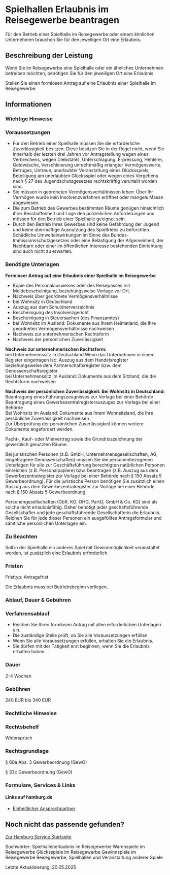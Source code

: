 




Spielhallen Erlaubnis im Reisegewerbe beantragen
================================================

Für den Betrieb einer Spielhalle im Reisegewerbe oder einem ähnlichen Unternehmen brauchen Sie für den jeweiligen Ort eine Erlaubnis.

Beschreibung der Leistung
-------------------------

Wenn Sie im Reisegewerbe eine Spielhalle oder ein ähnliches Unternehmen betreiben möchten, benötigen Sie für den jeweiligen Ort eine Erlaubnis.
  
Stellen Sie einen formlosen Antrag auf eine Erlaubnis einer Spielhalle im Reisegewerbe.

Informationen
-------------

### Wichtige Hinweise

### Voraussetzungen

* Für den Betrieb einer Spielhalle müssen Sie die erforderliche Zuverlässigkeit besitzen. Diese besitzen Sie in der Regel nicht, wenn Sie innerhalb der letzten drei Jahren vor Antragstellung wegen eines Verbrechens, wegen Diebstahls, Unterschlagung, Erpressung, Hehlerei, Geldwäsche, Verschleierung unrechtmäßig erlangter Vermögenswerte, Betruges, Untreue, unerlaubter Veranstaltung eines Glücksspiels, Beteiligung am unerlaubten Glücksspiel oder wegen eines Vergehens nach § 27 des Jugendschutzgesetzes rechtskräftig verurteilt worden sind.
* Sie müssen in geordneten Vermögensverhältnissen leben: Über Ihr Vermögen wurde kein Insolvenzverfahren eröffnet oder mangels Masse abgewiesen.
* Die zum Betrieb des Gewerbes bestimmten Räume genügen hinsichtlich ihrer Beschaffenheit und Lage den polizeilichen Anforderungen und müssen für den Betrieb einer Spielhalle geeignet sein.
* Durch den Betrieb Ihres Gewerbes sind keine Gefährdung der Jugend und keine übermäßige Ausnutzung des Spieltriebs zu befürchten. Schädliche Umwelteinwirkungen im Sinne des Bundes-Immissionsschutzgesetzes oder eine Belästigung der Allgemeinheit, der Nachbarn oder einer im öffentlichen Interesse bestehenden Einrichtung sind auch nicht zu erwarten.

### Benötigte Unterlagen

**Formloser Antrag auf eine Erlaubnis einer Spielhalle im Reisegewerbe**

* Kopie des Personalausweises oder des Reisepasses mit Meldebescheinigung, beziehungsweise Vorlage vor Ort.
* Nachweis über geordnete Vermögensverhältnisse
* bei Wohnsitz in Deutschland
* Auszug aus dem Schuldnerverzeichnis
* Bescheinigung des Insolvenzgericht
* Bescheinigung in Steuersachen (des Finanzamtes)
* bei Wohnsitz im Ausland: Dokumente aus Ihrem Heimatland, die Ihre geordneten Vermögensverhältnisse nachweisen
* Nachweis zur unternehmerischen Rechtsform
* Nachweis der persönlichen Zuverlässigkeit

**Nachweis zur unternehmerischen Rechtsform:**   
bei Unternehmenssitz in Deutschland Wenn das Unternehmen in einem Register eingetragen ist:: Auszug aus dem Handelsregister beziehungsweise dem Partnerschaftsregister bzw. dem Genossenschaftsregister  
bei Unternehmenssitz im Ausland: Dokumente aus dem Sitzland, die die Rechtsform nachweisen  
  
**Nachweis der persönlichen Zuverlässigkeit: Bei Wohnsitz in Deutschland:**   
Beantragung eines Führungszeugnisses zur Vorlage bei einer Behörde  
Beantragung eines Gewerbezentralregisterauszuges zur Vorlage bei einer Behörde  
Bei Wohnsitz im Ausland: Dokumente aus Ihrem Wohnsitzland, die Ihre persönliche Zuverlässigkeit nachweisen  
Zur Überprüfung der persönlichen Zuverlässigkeit können weitere Dokumente angefordert werden.  
  
Pacht-, Kauf- oder Mietvertrag sowie die Grundrisszeichnung der gewerblich genutzten Räume.  
  
Bei juristischen Personen (z.B. GmbH, Unternehmensgesellschaften, AG, eingetragene Genossenschaften) müssen Sie die personenbezogenen Unterlagen für alle zur Geschäftsführung berechtigten natürlichen Personen einreichen (z.B. Personalpapiere) bzw. beantragen (z.B. Auszug aus dem Gewerbezentralregister zur Vorlage bei einer Behörde nach § 150 Absatz 5 Gewerbeordnung). Für die juristische Person benötigen Sie zusätzlich einen Auszug aus dem Gewerbezentralregister zur Vorlage bei einer Behörde nach § 150 Absatz 5 Gewerbeordnung.  
  
Personengesellschaften (GbR, KG, OHG, PartG, GmbH & Co. KG) sind als solche nicht erlaubnisfähig. Daher benötigt jeder geschäftsführende Gesellschafter und jede geschäftsführende Gesellschafterin die Erlaubnis. Reichen Sie für jede dieser Personen ein ausgefülltes Antragsformular und sämtliche persönlichen Unterlagen ein.

### Zu Beachten

Soll in der Spielhalle ein anderes Spiel mit Gewinnmöglichkeit veranstaltet werden, ist zusätzlich eine Erlaubnis erforderlich.

### Fristen

Fristtyp: Antragsfrist  
  
Die Erlaubnis muss bei Betriebsbeginn vorliegen.

### Ablauf, Dauer & Gebühren

### Verfahrensablauf

* Reichen Sie Ihren formlosen Antrag mit allen erforderlichen Unterlagen ein.
* Die zuständige Stelle prüft, ob Sie alle Voraussetzungen erfüllen
* Wenn Sie alle Voraussetzungen erfüllen, erhalten Sie die Erlaubnis.
* Sie dürfen mit der Tätigkeit erst beginnen, wenn Sie die Erlaubnis erhalten haben.

### Dauer

2-4 Wochen

### Gebühren

240 EUR bis 340 EUR

### Rechtliche Hinweise

### Rechtsbehelf

Widerspruch

### Rechtsgrundlage

§ 60a Abs. 3 Gewerbeordnung (GewO)  
  
§ 33c Gewerbeordnung (GewO)

### Formulare, Services & Links

#### Links auf hamburg.de

* [Einheitlicher Ansprechpartner](https://www.hamburg.de/politik-und-verwaltung/behoerden/bwi/services/einheitlicher-ansprechpartner)

Noch nicht das passende gefunden?
---------------------------------

 [Zur Hamburg Service Startseite](/service/)

Suchwörter: Spielhallenerlaubnis im Reisegewerbe Warenspiele im Reisegewerbe Glücksspiele im Reisegewerbe Gewinnspiele im Reisegewerbe Reisegewerbe, Spielhallen und Veranstaltung anderer Spiele

Letzte Aktualisierung: 20.05.2025

